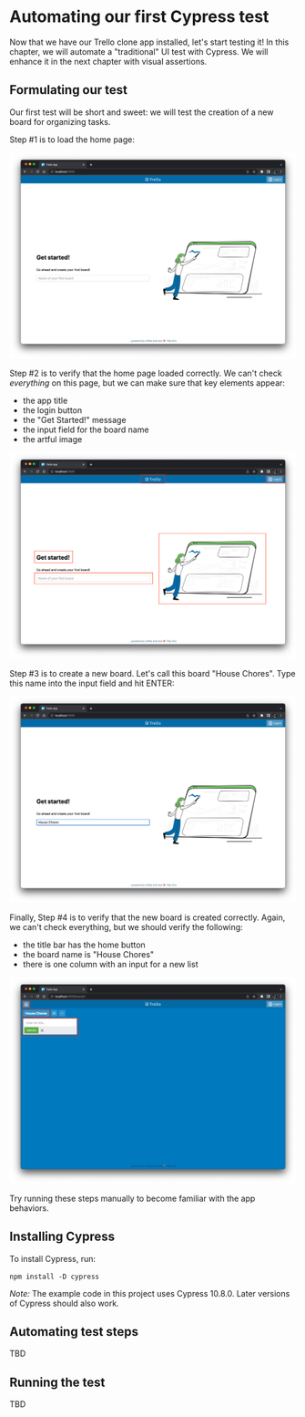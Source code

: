 # Automating our first Cypress test

Now that we have our Trello clone app installed, let's start testing it!
In this chapter, we will automate a "traditional" UI test with Cypress.
We will enhance it in the next chapter with visual assertions.


## Formulating our test

Our first test will be short and sweet: we will test the creation of a new board for organizing tasks.

Step #1 is to load the home page:

![Step 1: Load the home page](images/get-started-page.png)

Step #2 is to verify that the home page loaded correctly.
We can't check *everything* on this page, but we can make sure that key elements appear:

* the app title
* the login button
* the "Get Started!" message
* the input field for the board name
* the artful image

![Step 2: Verify the home page loaded](images/get-started-checks.png)

Step #3 is to create a new board.
Let's call this board "House Chores".
Type this name into the input field and hit ENTER:

![Step 3: Create a new board](images/get-started-new-board.png)

Finally, Step #4 is to verify that the new board is created correctly.
Again, we can't check everything, but we should verify the following:

* the title bar has the home button
* the board name is "House Chores"
* there is one column with an input for a new list

![Step 4: Verify the new board is created](images/new-board-checks.png)

Try running these steps manually to become familiar with the app behaviors.


## Installing Cypress

To install Cypress, run:

```
npm install -D cypress
```

*Note:*
The example code in this project uses Cypress 10.8.0.
Later versions of Cypress should also work.


## Automating test steps

TBD


## Running the test

TBD
